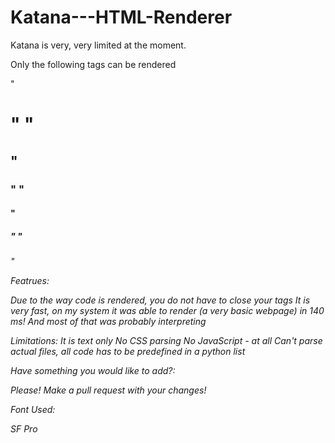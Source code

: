 # Katana---HTML-Renderer

Katana is very, very limited at the moment.

Only the following tags can be rendered

"<h1>"
"<h2>
"<h3>"
"<h4>
"<h5>"
"<h6>
"<p>
  
Featrues:
  
  Due to the way code is rendered, you do not have to close your tags
  It is very fast, on my system it was able to render (a very basic webpage) in 140 ms! And most of that was probably interpreting
  
 Limitations:
  It is text only
  No CSS parsing
  No JavaScript - at all
  Can't parse actual files, all code has to be predefined in a python list
  
 Have something you would like to add?:
  
  Please! Make a pull request with your changes!
  
 Font Used:
  
  SF Pro
